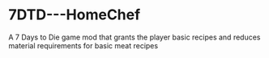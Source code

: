 # 7DTD---HomeChef
A 7 Days to Die game mod that grants the player basic recipes and reduces material requirements for basic meat recipes
